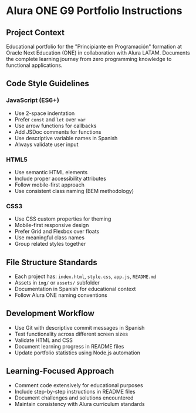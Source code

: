 # Alura ONE G9 Portfolio Instructions

## Project Context

Educational portfolio for the "Principiante en Programación" formation at Oracle Next Education (ONE) in collaboration with Alura LATAM. Documents the complete learning journey from zero programming knowledge to functional applications.

## Code Style Guidelines

### JavaScript (ES6+)

- Use 2-space indentation
- Prefer `const` and `let` over `var`
- Use arrow functions for callbacks
- Add JSDoc comments for functions
- Use descriptive variable names in Spanish
- Always validate user input

### HTML5

- Use semantic HTML elements
- Include proper accessibility attributes
- Follow mobile-first approach
- Use consistent class naming (BEM methodology)

### CSS3

- Use CSS custom properties for theming
- Mobile-first responsive design
- Prefer Grid and Flexbox over floats
- Use meaningful class names
- Group related styles together

## File Structure Standards

- Each project has: `index.html`, `style.css`, `app.js`, `README.md`
- Assets in `img/` or `assets/` subfolder
- Documentation in Spanish for educational context
- Follow Alura ONE naming conventions

## Development Workflow

- Use Git with descriptive commit messages in Spanish
- Test functionality across different screen sizes
- Validate HTML and CSS
- Document learning progress in README files
- Update portfolio statistics using Node.js automation

## Learning-Focused Approach

- Comment code extensively for educational purposes
- Include step-by-step instructions in README files
- Document challenges and solutions encountered
- Maintain consistency with Alura curriculum standards
